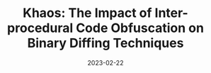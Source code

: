 ---
title: "Khaos: The Impact of Inter-procedural Code Obfuscation on Binary Diffing Techniques"
collection: publications
category: conferences
# permalink: /publication/2024-06-hive
# excerpt: 'This paper is about fixing template issue #693.'
date: 2023-02-22
venue: 'CGO 2023'
paperurl: 'https://patrickphzhang.github.io/files/khaos.pdf'
# slidesurl: 'http://patrickphzhang.github.io/files/hive_slides.pdf'
citation: '**Peihua Zhang**, Chenggang Wu, Mingfan Peng, Kai Zeng, Ding Yu, Yuanming Lai, Yan Kang, Wei Wang, and Zhe Wang. 2023. Khaos: The Impact of Inter-procedural Code Obfuscation on Binary Diffing Techniques. In Proceedings of the 21st ACM/IEEE International Symposium on Code Generation and Optimization (CGO 2023). Association for Computing Machinery, New York, NY, USA, 55–67. https://doi.org/10.1145/3579990.3580007.'
---